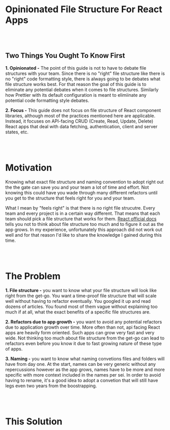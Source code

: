 # Opinionated File Structure For React Apps

<br/><br/>

## Two Things You Ought To Know First

**1. Opinionated -** The point of this guide is not to have to debate file structures with your team. Since there is no "right" file structure like there is no "right" code formatting style, there is always going to be debates what file structure works best. For that reason the goal of this guide is to eliminate any potential debates when it comes to file structures. Similarly how Prettier with its default configuration is meant to elimiinate any potential code formatting style debates.

**2. Focus -** This guide does not focus on file structure of React component libraries, although most of the practices mentioned here are applicable. Instead, it focuses on API-facing CRUD (Create, Read, Update, Delete) React apps that deal with data fetching, authentication, client and server states, etc.

<br/><br/>

# Motivation
Knowing what exact file structure and naming convention to adopt right out the the gate can save you and your team a lot of time and effort. Not knowing this could have you wade through many different refactors until you get to the structure that feels right for you and your team.

What I mean by "feels right" is that there is no right file strucutre. Every team and every project is in a certain way different. That means that each team should pick a file structure that works for them.
[React official docs](https://reactjs.org/docs/faq-structure.html) tells you not to think about file structure too much and to figure it out as the app grows. In my experience, unfortunately this approach did not work out well and for that reason I'd like to share the knowledge I gained during this time. 

<br/><br/>

# The Problem

**1. File structure -** you want to know what your file structure will look like right from the get-go. You want a time-proof file structure that will scale well without having to refactor eventually. You googled it up and read dozens of articles. You found most of them vague without explaining too much if at all, what the exact benefits of a specific file structures are.

**2. Refactors due to app growth -** you want to avoid any potential refactors due to application growth over time. More often than not, api facing React apps are heavily form oriented. Such apps can grow very fast and very wide. Not thinking too much about file structure from the get-go can lead to refactors
even before you know it due to fast growing nature of these type of apps.

**3. Naming -** you want to know what naming convetions files and folders will have from day one. At the start, names can be very generic without any repercussions however as the app grows, names have to be more and more specific with more context included in the names per sei. In order to avoid having to rename, it's a good idea to adopt a convetion that will still have legs even two years from the boostrapping.

<br/><br/>

# This Solution

<br/><br/>
